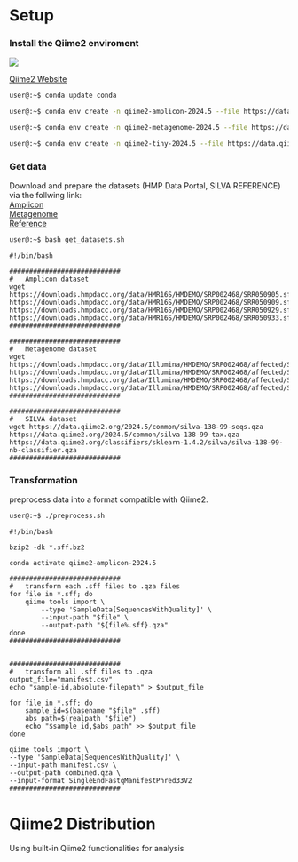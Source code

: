 # Setup

### Install the Qiime2 enviroment

![](https://github.com/qiime2/qiime2/workflows/ci-dev/badge.svg)

[Qiime2 Website]()

```bash
user@:~$ conda update conda
```

```bash
user@:~$ conda env create -n qiime2-amplicon-2024.5 --file https://data.qiime2.org/distro/amplicon/qiime2-amplicon-2024.5-py39-linux-conda.yml
```

```bash
user@:~$ conda env create -n qiime2-metagenome-2024.5 --file https://data.qiime2.org/distro/metagenome/qiime2-metagenome-2024.5-py39-linux-conda.yml
```    

```bash
user@:~$ conda env create -n qiime2-tiny-2024.5 --file https://data.qiime2.org/distro/tiny/qiime2-tiny-2024.5-py39-linux-conda.yml
```


### Get data
Download and prepare the datasets (HMP Data Portal, SILVA REFERENCE) via the follwing link: \
    [Amplicon](https://portal.hmpdacc.org/search/s?facetTab=files&filters=%7B%22op%22:%22and%22,%22content%22:%5B%7B%22op%22:%22in%22,%22content%22:%7B%22field%22:%22subject.project_name%22,%22value%22:%5B%22Human%20Microbiome%20Project%20(HMP)%22%5D%7D%7D,%7B%22op%22:%22in%22,%22content%22:%7B%22field%22:%22sample.body_site%22,%22value%22:%5B%22gastrointestinal%20tract%22%5D%7D%7D,%7B%22op%22:%22in%22,%22content%22:%7B%22field%22:%22file.node_type%22,%22value%22:%5B%2216s_raw_seq_set%22%5D%7D%7D%5D%7D) \
    [Metagenome](https://portal.hmpdacc.org/search/s?facetTab=files&filters=%7B%22op%22:%22and%22,%22content%22:%5B%7B%22op%22:%22in%22,%22content%22:%7B%22field%22:%22subject.project_name%22,%22value%22:%5B%22Human%20Microbiome%20Project%20(HMP)%22%5D%7D%7D,%7B%22op%22:%22in%22,%22content%22:%7B%22field%22:%22sample.body_site%22,%22value%22:%5B%22gastrointestinal%20tract%22%5D%7D%7D,%7B%22op%22:%22in%22,%22content%22:%7B%22field%22:%22file.node_type%22,%22value%22:%5B%22wgs_raw_seq_set%22%5D%7D%7D%5D%7D) \
    [Reference](https://www.arb-silva.de/download/archive/)

```bash
user@:~$ bash get_datasets.sh
```
```shell
#!/bin/bash

############################
#   Amplicon dataset
wget https://downloads.hmpdacc.org/data/HMR16S/HMDEMO/SRP002468/SRR050905.sff.bz2 https://downloads.hmpdacc.org/data/HMR16S/HMDEMO/SRP002468/SRR050909.sff.bz2 https://downloads.hmpdacc.org/data/HMR16S/HMDEMO/SRP002468/SRR050929.sff.bz2 https://downloads.hmpdacc.org/data/HMR16S/HMDEMO/SRP002468/SRR050933.sff.bz2
############################

############################
#   Metagenome dataset
wget https://downloads.hmpdacc.org/data/Illumina/HMDEMO/SRP002468/affected/SRS267354.tar.bz2 https://downloads.hmpdacc.org/data/Illumina/HMDEMO/SRP002468/affected/SRS267355.tar.bz2 https://downloads.hmpdacc.org/data/Illumina/HMDEMO/SRP002468/affected/SRS260328.tar.bz2 https://downloads.hmpdacc.org/data/Illumina/HMDEMO/SRP002468/affected/SRS260329.tar.bz2
############################

############################
#   SILVA dataset
wget https://data.qiime2.org/2024.5/common/silva-138-99-seqs.qza https://data.qiime2.org/2024.5/common/silva-138-99-tax.qza https://data.qiime2.org/classifiers/sklearn-1.4.2/silva/silva-138-99-nb-classifier.qza
############################
```
### Transformation
preprocess data into a format compatible with Qiime2.

```bash
user@:~$ ./preprocess.sh
```
```shell
#!/bin/bash

bzip2 -dk *.sff.bz2

conda activate qiime2-amplicon-2024.5

############################
#   transform each .sff files to .qza files
for file in *.sff; do
    qiime tools import \
        --type 'SampleData[SequencesWithQuality]' \
        --input-path "$file" \
        --output-path "${file%.sff}.qza"
done
############################


############################
#   transform all .sff files to .qza
output_file="manifest.csv"
echo "sample-id,absolute-filepath" > $output_file

for file in *.sff; do
    sample_id=$(basename "$file" .sff)
    abs_path=$(realpath "$file")
    echo "$sample_id,$abs_path" >> $output_file
done

qiime tools import \
--type 'SampleData[SequencesWithQuality]' \
--input-path manifest.csv \
--output-path combined.qza \
--input-format SingleEndFastqManifestPhred33V2
############################
```

# Qiime2 Distribution
Using built-in Qiime2 functionalities for analysis
